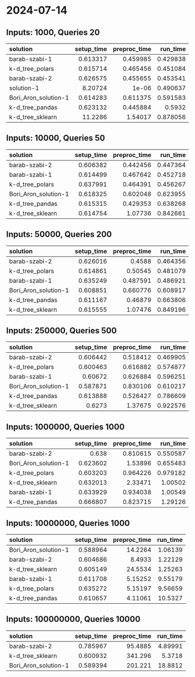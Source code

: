 # 2024-07-14

## Inputs: 1000, Queries 20

| solution             |   setup_time |   preproc_time |   run_time |
|:---------------------|-------------:|---------------:|-----------:|
| barab-szabi-1        |     0.613317 |       0.459985 |   0.429838 |
| k-d_tree_polars      |     0.615714 |       0.465456 |   0.451084 |
| barab-szabi-2        |     0.626575 |       0.455655 |   0.453541 |
| solution-1           |     8.20724  |       1e-06    |   0.490637 |
| Bori_Aron_solution-1 |     0.614283 |       0.611375 |   0.591583 |
| k-d_tree_pandas      |     0.623132 |       0.445884 |   0.5932   |
| k-d_tree_sklearn     |    11.2286   |       1.54017  |   0.878056 |

## Inputs: 10000, Queries 50

| solution             |   setup_time |   preproc_time |   run_time |
|:---------------------|-------------:|---------------:|-----------:|
| barab-szabi-2        |     0.606382 |       0.442456 |   0.447364 |
| barab-szabi-1        |     0.614499 |       0.467642 |   0.452718 |
| k-d_tree_polars      |     0.637991 |       0.464391 |   0.456267 |
| Bori_Aron_solution-1 |     0.618325 |       0.602048 |   0.623955 |
| k-d_tree_pandas      |     0.615315 |       0.429353 |   0.638268 |
| k-d_tree_sklearn     |     0.614754 |       1.07736  |   0.842661 |

## Inputs: 50000, Queries 200

| solution             |   setup_time |   preproc_time |   run_time |
|:---------------------|-------------:|---------------:|-----------:|
| barab-szabi-2        |     0.626016 |       0.4588   |   0.464356 |
| k-d_tree_polars      |     0.614861 |       0.50545  |   0.481079 |
| barab-szabi-1        |     0.635249 |       0.487591 |   0.486921 |
| Bori_Aron_solution-1 |     0.608851 |       0.660776 |   0.608917 |
| k-d_tree_pandas      |     0.611167 |       0.46879  |   0.663806 |
| k-d_tree_sklearn     |     0.615555 |       1.07476  |   0.849196 |

## Inputs: 250000, Queries 500

| solution             |   setup_time |   preproc_time |   run_time |
|:---------------------|-------------:|---------------:|-----------:|
| barab-szabi-2        |     0.606442 |       0.518412 |   0.469905 |
| k-d_tree_polars      |     0.600463 |       0.616882 |   0.574877 |
| barab-szabi-1        |     0.60672  |       0.626884 |   0.596251 |
| Bori_Aron_solution-1 |     0.587871 |       0.830106 |   0.610217 |
| k-d_tree_pandas      |     0.613888 |       0.526427 |   0.786609 |
| k-d_tree_sklearn     |     0.6273   |       1.37675  |   0.922576 |

## Inputs: 1000000, Queries 1000

| solution             |   setup_time |   preproc_time |   run_time |
|:---------------------|-------------:|---------------:|-----------:|
| barab-szabi-2        |     0.638    |       0.810615 |   0.550587 |
| Bori_Aron_solution-1 |     0.623602 |       1.53896  |   0.655483 |
| k-d_tree_polars      |     0.603203 |       0.964226 |   0.979182 |
| k-d_tree_sklearn     |     0.632013 |       2.33471  |   1.00502  |
| barab-szabi-1        |     0.633929 |       0.934038 |   1.00549  |
| k-d_tree_pandas      |     0.666807 |       0.823715 |   1.29126  |

## Inputs: 10000000, Queries 1000

| solution             |   setup_time |   preproc_time |   run_time |
|:---------------------|-------------:|---------------:|-----------:|
| Bori_Aron_solution-1 |     0.588964 |       14.2264  |    1.06139 |
| barab-szabi-2        |     0.604686 |        8.4933  |    1.22129 |
| k-d_tree_sklearn     |     0.605149 |       24.5534  |    1.25263 |
| barab-szabi-1        |     0.611708 |        5.15252 |    9.55179 |
| k-d_tree_polars      |     0.635272 |        5.15197 |    9.56659 |
| k-d_tree_pandas      |     0.610657 |        4.11061 |   10.5327  |

## Inputs: 100000000, Queries 10000

| solution             |   setup_time |   preproc_time |   run_time |
|:---------------------|-------------:|---------------:|-----------:|
| barab-szabi-2        |     0.785967 |        95.4885 |    4.89991 |
| k-d_tree_sklearn     |     0.600932 |       341.296  |    5.3718  |
| Bori_Aron_solution-1 |     0.589394 |       201.221  |   18.8812  |